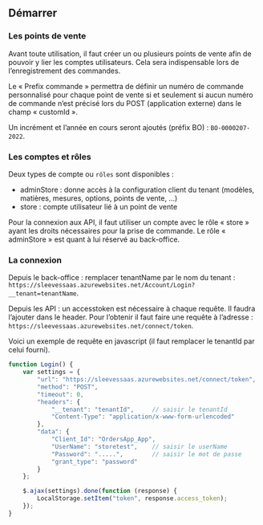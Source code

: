## Démarrer

### Les points de vente

Avant toute utilisation, il faut créer un ou plusieurs points de vente afin de pouvoir y lier les comptes utilisateurs. Cela sera indispensable lors de l’enregistrement des commandes.

Le « Prefix commande » permettra de définir un numéro de commande personnalisé pour chaque point de vente si et seulement si aucun numéro de commande n’est précisé lors du POST (application externe) dans le champ « customId ».

Un incrément et l’année en cours seront ajoutés (préfix BO) : `BO-0000207-2022`.

### Les comptes et rôles

Deux types de compte ou `rôles` sont disponibles :
 - adminStore : donne accès à la configuration client du tenant (modèles, matières, mesures, options, points de vente, …)
 - store : compte utilisateur lié à un point de vente

Pour la connexion aux API, il faut 
utiliser un compte avec le rôle « store » ayant les droits nécessaires pour la prise de commande. Le rôle « adminStore » est quant à lui réservé au back-office.

### La connexion

Depuis le back-office : remplacer tenantName par le nom du tenant : `https://sleevessaas.azurewebsites.net/Account/Login?__tenant=tenantName`.

Depuis les API : un accesstoken est nécessaire à chaque requête. Il faudra l’ajouter dans le header. Pour l’obtenir il faut faire une requête à l’adresse : `https://sleevessaas.azurewebsites.net/connect/token`.

Voici un exemple de requête en javascript (il faut remplacer le tenantId par celui fourni).

```javascript
function Login() {
    var settings = {
        "url": "https://sleevessaas.azurewebsites.net/connect/token",
        "method": "POST",
        "timeout": 0,
        "headers": {
            "__tenant": "tenantId",     // saisir le tenantId
            "Content-Type": "application/x-www-form-urlencoded"
        },
        "data": {
            "Client_Id": "OrdersApp_App",
            "UserName": "storetest",    // saisir le userName
            "Password": ".....",        // saisir le mot de passe
            "grant_type": "password"
        }
    };

    $.ajax(settings).done(function (response) {
        LocalStorage.setItem("token", response.access_token);
    });
}
```
